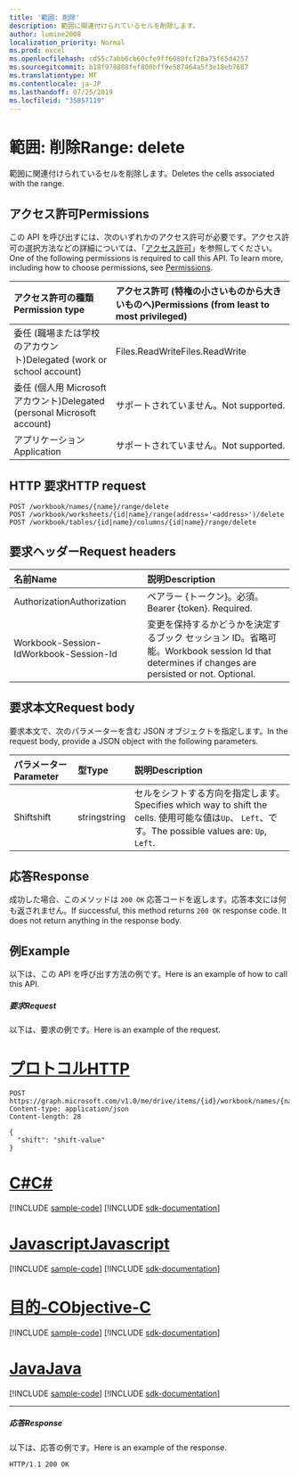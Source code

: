 ```yaml
---
title: '範囲: 削除'
description: 範囲に関連付けられているセルを削除します。
author: lumine2008
localization_priority: Normal
ms.prod: excel
ms.openlocfilehash: cd55c7abb6cb60cfe9ff6080fcf28a75f65d4257
ms.sourcegitcommit: b18f978808fef800bff9e587464a5f3e18eb7687
ms.translationtype: MT
ms.contentlocale: ja-JP
ms.lasthandoff: 07/25/2019
ms.locfileid: "35857119"
---
```

# <a name="range-delete"></a><span data-ttu-id="a6868-103">範囲: 削除</span><span class="sxs-lookup"><span data-stu-id="a6868-103">Range: delete</span></span>

<span data-ttu-id="a6868-104">範囲に関連付けられているセルを削除します。</span><span class="sxs-lookup"><span data-stu-id="a6868-104">Deletes the cells associated with the range.</span></span>
## <a name="permissions"></a><span data-ttu-id="a6868-105">アクセス許可</span><span class="sxs-lookup"><span data-stu-id="a6868-105">Permissions</span></span>
<span data-ttu-id="a6868-p101">この API を呼び出すには、次のいずれかのアクセス許可が必要です。アクセス許可の選択方法などの詳細については、「[アクセス許可](/graph/permissions-reference)」を参照してください。</span><span class="sxs-lookup"><span data-stu-id="a6868-p101">One of the following permissions is required to call this API. To learn more, including how to choose permissions, see [Permissions](/graph/permissions-reference).</span></span>

|<span data-ttu-id="a6868-108">アクセス許可の種類</span><span class="sxs-lookup"><span data-stu-id="a6868-108">Permission type</span></span>      | <span data-ttu-id="a6868-109">アクセス許可 (特権の小さいものから大きいものへ)</span><span class="sxs-lookup"><span data-stu-id="a6868-109">Permissions (from least to most privileged)</span></span>              |
|:--------------------|:---------------------------------------------------------|
|<span data-ttu-id="a6868-110">委任 (職場または学校のアカウント)</span><span class="sxs-lookup"><span data-stu-id="a6868-110">Delegated (work or school account)</span></span> | <span data-ttu-id="a6868-111">Files.ReadWrite</span><span class="sxs-lookup"><span data-stu-id="a6868-111">Files.ReadWrite</span></span>    |
|<span data-ttu-id="a6868-112">委任 (個人用 Microsoft アカウント)</span><span class="sxs-lookup"><span data-stu-id="a6868-112">Delegated (personal Microsoft account)</span></span> | <span data-ttu-id="a6868-113">サポートされていません。</span><span class="sxs-lookup"><span data-stu-id="a6868-113">Not supported.</span></span>    |
|<span data-ttu-id="a6868-114">アプリケーション</span><span class="sxs-lookup"><span data-stu-id="a6868-114">Application</span></span> | <span data-ttu-id="a6868-115">サポートされていません。</span><span class="sxs-lookup"><span data-stu-id="a6868-115">Not supported.</span></span> |

## <a name="http-request"></a><span data-ttu-id="a6868-116">HTTP 要求</span><span class="sxs-lookup"><span data-stu-id="a6868-116">HTTP request</span></span>
<!-- { "blockType": "ignored" } -->
```http
POST /workbook/names/{name}/range/delete
POST /workbook/worksheets/{id|name}/range(address='<address>')/delete
POST /workbook/tables/{id|name}/columns/{id|name}/range/delete

```
## <a name="request-headers"></a><span data-ttu-id="a6868-117">要求ヘッダー</span><span class="sxs-lookup"><span data-stu-id="a6868-117">Request headers</span></span>
| <span data-ttu-id="a6868-118">名前</span><span class="sxs-lookup"><span data-stu-id="a6868-118">Name</span></span>       | <span data-ttu-id="a6868-119">説明</span><span class="sxs-lookup"><span data-stu-id="a6868-119">Description</span></span>|
|:---------------|:----------|
| <span data-ttu-id="a6868-120">Authorization</span><span class="sxs-lookup"><span data-stu-id="a6868-120">Authorization</span></span>  | <span data-ttu-id="a6868-p102">ベアラー {トークン}。必須。</span><span class="sxs-lookup"><span data-stu-id="a6868-p102">Bearer {token}. Required.</span></span> |
| <span data-ttu-id="a6868-123">Workbook-Session-Id</span><span class="sxs-lookup"><span data-stu-id="a6868-123">Workbook-Session-Id</span></span>  | <span data-ttu-id="a6868-p103">変更を保持するかどうかを決定するブック セッション ID。省略可能。</span><span class="sxs-lookup"><span data-stu-id="a6868-p103">Workbook session Id that determines if changes are persisted or not. Optional.</span></span>|

## <a name="request-body"></a><span data-ttu-id="a6868-126">要求本文</span><span class="sxs-lookup"><span data-stu-id="a6868-126">Request body</span></span>
<span data-ttu-id="a6868-127">要求本文で、次のパラメーターを含む JSON オブジェクトを指定します。</span><span class="sxs-lookup"><span data-stu-id="a6868-127">In the request body, provide a JSON object with the following parameters.</span></span>

| <span data-ttu-id="a6868-128">パラメーター</span><span class="sxs-lookup"><span data-stu-id="a6868-128">Parameter</span></span>    | <span data-ttu-id="a6868-129">型</span><span class="sxs-lookup"><span data-stu-id="a6868-129">Type</span></span>   |<span data-ttu-id="a6868-130">説明</span><span class="sxs-lookup"><span data-stu-id="a6868-130">Description</span></span>|
|:---------------|:--------|:----------|
|<span data-ttu-id="a6868-131">Shift</span><span class="sxs-lookup"><span data-stu-id="a6868-131">shift</span></span>|<span data-ttu-id="a6868-132">string</span><span class="sxs-lookup"><span data-stu-id="a6868-132">string</span></span>|<span data-ttu-id="a6868-133">セルをシフトする方向を指定します。</span><span class="sxs-lookup"><span data-stu-id="a6868-133">Specifies which way to shift the cells.</span></span>  <span data-ttu-id="a6868-134">使用可能な値は`Up`、 `Left`、です。</span><span class="sxs-lookup"><span data-stu-id="a6868-134">The possible values are: `Up`, `Left`.</span></span>|

## <a name="response"></a><span data-ttu-id="a6868-135">応答</span><span class="sxs-lookup"><span data-stu-id="a6868-135">Response</span></span>

<span data-ttu-id="a6868-p105">成功した場合、このメソッドは `200 OK` 応答コードを返します。応答本文には何も返されません。</span><span class="sxs-lookup"><span data-stu-id="a6868-p105">If successful, this method returns `200 OK` response code. It does not return anything in the response body.</span></span>

## <a name="example"></a><span data-ttu-id="a6868-138">例</span><span class="sxs-lookup"><span data-stu-id="a6868-138">Example</span></span>
<span data-ttu-id="a6868-139">以下は、この API を呼び出す方法の例です。</span><span class="sxs-lookup"><span data-stu-id="a6868-139">Here is an example of how to call this API.</span></span>
##### <a name="request"></a><span data-ttu-id="a6868-140">要求</span><span class="sxs-lookup"><span data-stu-id="a6868-140">Request</span></span>
<span data-ttu-id="a6868-141">以下は、要求の例です。</span><span class="sxs-lookup"><span data-stu-id="a6868-141">Here is an example of the request.</span></span>

# <a name="httptabhttp"></a>[<span data-ttu-id="a6868-142">プロトコル</span><span class="sxs-lookup"><span data-stu-id="a6868-142">HTTP</span></span>](#tab/http)
<!-- {
  "blockType": "request",
  "name": "range_delete"
}-->
```http
POST https://graph.microsoft.com/v1.0/me/drive/items/{id}/workbook/names/{name}/range/delete
Content-type: application/json
Content-length: 28

{
  "shift": "shift-value"
}
```
# <a name="ctabcsharp"></a>[<span data-ttu-id="a6868-143">C#</span><span class="sxs-lookup"><span data-stu-id="a6868-143">C#</span></span>](#tab/csharp)
[!INCLUDE [sample-code](../includes/snippets/csharp/range-delete-csharp-snippets.md)]
[!INCLUDE [sdk-documentation](../includes/snippets/snippets-sdk-documentation-link.md)]

# <a name="javascripttabjavascript"></a>[<span data-ttu-id="a6868-144">Javascript</span><span class="sxs-lookup"><span data-stu-id="a6868-144">Javascript</span></span>](#tab/javascript)
[!INCLUDE [sample-code](../includes/snippets/javascript/range-delete-javascript-snippets.md)]
[!INCLUDE [sdk-documentation](../includes/snippets/snippets-sdk-documentation-link.md)]

# <a name="objective-ctabobjc"></a>[<span data-ttu-id="a6868-145">目的-C</span><span class="sxs-lookup"><span data-stu-id="a6868-145">Objective-C</span></span>](#tab/objc)
[!INCLUDE [sample-code](../includes/snippets/objc/range-delete-objc-snippets.md)]
[!INCLUDE [sdk-documentation](../includes/snippets/snippets-sdk-documentation-link.md)]

# <a name="javatabjava"></a>[<span data-ttu-id="a6868-146">Java</span><span class="sxs-lookup"><span data-stu-id="a6868-146">Java</span></span>](#tab/java)
[!INCLUDE [sample-code](../includes/snippets/java/range-delete-java-snippets.md)]
[!INCLUDE [sdk-documentation](../includes/snippets/snippets-sdk-documentation-link.md)]

---


##### <a name="response"></a><span data-ttu-id="a6868-147">応答</span><span class="sxs-lookup"><span data-stu-id="a6868-147">Response</span></span>
<span data-ttu-id="a6868-148">以下は、応答の例です。</span><span class="sxs-lookup"><span data-stu-id="a6868-148">Here is an example of the response.</span></span> 
<!-- {
  "blockType": "response",
  "truncated": true
} -->
```http
HTTP/1.1 200 OK
```

<!-- uuid: 8fcb5dbc-d5aa-4681-8e31-b001d5168d79
2015-10-25 14:57:30 UTC -->
<!-- {
  "type": "#page.annotation",
  "description": "Range: delete",
  "keywords": "",
  "section": "documentation",
  "tocPath": "",
  "suppressions": [
  ]
}-->
